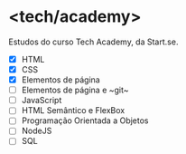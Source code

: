 # <tech/academy>

Estudos do curso Tech Academy, da Start.se.

- [x] HTML
- [X] CSS
- [x] Elementos de página
- [ ] Elementos de página e ~git~
- [ ] JavaScript
- [ ] HTML Semântico e FlexBox
- [ ] Programação Orientada a Objetos
- [ ] NodeJS
- [ ] SQL
